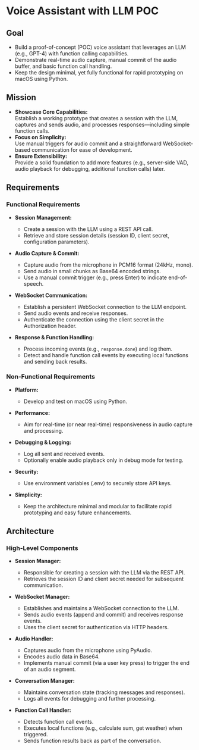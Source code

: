 # Voice Assistant with LLM POC

## Goal
- Build a proof-of-concept (POC) voice assistant that leverages an LLM (e.g., GPT-4) with function calling capabilities.
- Demonstrate real-time audio capture, manual commit of the audio buffer, and basic function call handling.
- Keep the design minimal, yet fully functional for rapid prototyping on macOS using Python.

## Mission
- **Showcase Core Capabilities:**  
  Establish a working prototype that creates a session with the LLM, captures and sends audio, and processes responses—including simple function calls.
- **Focus on Simplicity:**  
  Use manual triggers for audio commit and a straightforward WebSocket-based communication for ease of development.
- **Ensure Extensibility:**  
  Provide a solid foundation to add more features (e.g., server-side VAD, audio playback for debugging, additional function calls) later.

## Requirements

### Functional Requirements
- **Session Management:**  
  - Create a session with the LLM using a REST API call.
  - Retrieve and store session details (session ID, client secret, configuration parameters).

- **Audio Capture & Commit:**  
  - Capture audio from the microphone in PCM16 format (24kHz, mono).
  - Send audio in small chunks as Base64 encoded strings.
  - Use a manual commit trigger (e.g., press Enter) to indicate end-of-speech.

- **WebSocket Communication:**  
  - Establish a persistent WebSocket connection to the LLM endpoint.
  - Send audio events and receive responses.
  - Authenticate the connection using the client secret in the Authorization header.

- **Response & Function Handling:**  
  - Process incoming events (e.g., `response.done`) and log them.
  - Detect and handle function call events by executing local functions and sending back results.

### Non-Functional Requirements
- **Platform:**  
  - Develop and test on macOS using Python.
  
- **Performance:**  
  - Aim for real-time (or near real-time) responsiveness in audio capture and processing.
  
- **Debugging & Logging:**  
  - Log all sent and received events.
  - Optionally enable audio playback only in debug mode for testing.
  
- **Security:**  
  - Use environment variables (.env) to securely store API keys.
  
- **Simplicity:**  
  - Keep the architecture minimal and modular to facilitate rapid prototyping and easy future enhancements.

## Architecture

### High-Level Components
- **Session Manager:**  
  - Responsible for creating a session with the LLM via the REST API.
  - Retrieves the session ID and client secret needed for subsequent communication.

- **WebSocket Manager:**  
  - Establishes and maintains a WebSocket connection to the LLM.
  - Sends audio events (append and commit) and receives response events.
  - Uses the client secret for authentication via HTTP headers.

- **Audio Handler:**  
  - Captures audio from the microphone using PyAudio.
  - Encodes audio data in Base64.
  - Implements manual commit (via a user key press) to trigger the end of an audio segment.

- **Conversation Manager:**  
  - Maintains conversation state (tracking messages and responses).
  - Logs all events for debugging and further processing.

- **Function Call Handler:**  
  - Detects function call events.
  - Executes local functions (e.g., calculate sum, get weather) when triggered.
  - Sends function results back as part of the conversation.